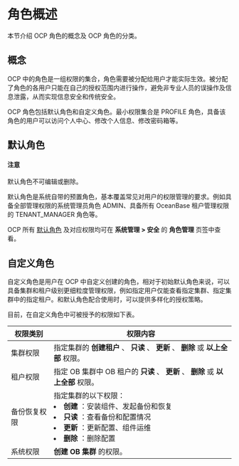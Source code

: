 角色概述
=========================

本节介绍 OCP 角色的概念及 OCP 角色的分类。

概念
-----------------------

OCP 中的角色是一组权限的集合，角色需要被分配给用户才能实际生效。被分配了角色的各用户只能在自己的授权范围内进行操作，避免非专业人员的误操作及信息泄露，从而实现信息安全和传统安全。

OCP 角色包括默认角色和自定义角色。最小权限集合是 PROFILE 角色，具备该角色的用户可以访问个人中心、修改个人信息、修改密码箱等。

**默认角色**
-----------------------------

<main id="notice" type='notice'><h4>注意</h4><p>默认角色不可编辑或删除。</p></main>



默认角色是系统自带的预置角色，基本覆盖常见对用户的权限管理的要求。例如具备全部管理权限的系统管理员角色 ADMIN、具备所有 OceanBase 租户管理权限的 TENANT_MANAGER 角色等。

OCP 所有 [默认角色](../1200.appendix/1800.ocp-default-roles.md) 及对应权限均可在 **系统管理 \> 安全** 的 **角色管理** 页签中查看。

**自定义角色**
------------------------------

自定义角色是用户在 OCP 中自定义创建的角色，相对于初始默认角色来说，可以具备集群和租户级别更细粒度管理权限，例如指定用户仅能查看指定集群、指定集群中的指定租户。和默认角色配合使用时，可以提供多样化的授权策略。

目前，在自定义角色中可被授予的权限如下表。


|        **权限类别**        |                                                                                                                                    **权限内容**                                                                                                                                    |
|------------------------|--------------------------------------------------------------------------------------------------------------------------------------------------------------------------------------------------------------------------------------------------------------------------------|
| 集群权限                   | 指定集群的 **创建租户** 、 **只读** 、 **更新** 、 **删除** 或 **以上全部** 权限。                                                                                                                                                                                                                       |
| 租户权限                   | 指定 OB 集群中 OB 租户的 **只读** 、 **更新** 、 **删除** 或 **以上全部** 权限。                                                                                                                                                                                                                       |
| 备份恢复权限 | 指定集群的以下权限： <li>**创建** ：安装组件、发起备份和恢复 </li><li> **只读** ：查看备份和配置情况  </li><li> **更新** ：更新配置、组件运维  </li><li> **删除** ：删除配置 </li>  |
| 系统权限                   | **创建 OB 集群** 的权限。                                                                                                                                                                                                                                                              |
